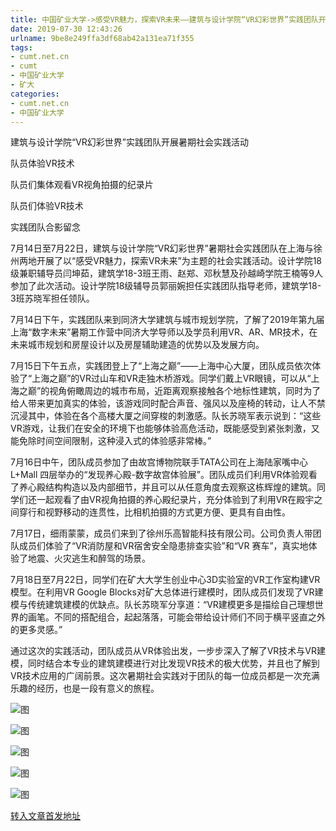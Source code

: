 ```yaml
---
title: 中国矿业大学->感受VR魅力，探索VR未来——建筑与设计学院“VR幻彩世界”实践团队开展暑期社会实践活动 | cumt.net.cn
date: 2019-07-30 12:43:26
urlname: 9be8e249ffa3df68ab42a131ea71f355
tags: 
- cumt.net.cn
- cumt
- 中国矿业大学
- 矿大
categories:
- cumt.net.cn
- 中国矿业大学
---
```



建筑与设计学院“VR幻彩世界”实践团队开展暑期社会实践活动

队员体验VR技术

队员们集体观看VR视角拍摄的纪录片

队员们体验VR技术

实践团队合影留念

7月14日至7月22日，建筑与设计学院“VR幻彩世界”暑期社会实践团队在上海与徐州两地开展了以“感受VR魅力，探索VR未来”为主题的社会实践活动。设计学院18级兼职辅导员闫坤茹，建筑学18-3班王雨、赵郑、邓秋慧及孙越崎学院王楠等9人参加了此次活动。设计学院18级辅导员郭丽婉担任实践团队指导老师，建筑学18-3班苏晓军担任领队。

7月14日下午，实践团队来到同济大学建筑与城市规划学院，了解了2019年第九届上海“数字未来”暑期工作营中同济大学导师以及学员利用VR、AR、MR技术，在未来城市规划和房屋设计以及房屋辅助建造的优势以及发展方向。 

7月15日下午五点，实践团登上了“上海之巅”——上海中心大厦，团队成员依次体验了“上海之巅”的VR过山车和VR走独木桥游戏。同学们戴上VR眼镜，可以从“上海之巅”的视角俯瞰周边的城市布局，近距离观察接触各个地标性建筑，同时为了给人带来更加真实的体验，该游戏同时配合声音、强风以及座椅的转动，让人不禁沉浸其中，体验在各个高楼大厦之间穿梭的刺激感。队长苏晓军表示说到：“这些VR游戏，让我们在安全的环境下也能够体验高危活动，既能感受到紧张刺激，又能免除时间空间限制，这种浸入式的体验感非常棒。”

7月16日中午，团队成员参加了由故宫博物院联手TATA公司在上海陆家嘴中心L+Mall 四层举办的“发现养心殿-数字故宫体验展”。团队成员们利用VR体验观看了养心殿结构构造以及内部细节，并且可以从任意角度去观察这栋辉煌的建筑。同学们还一起观看了由VR视角拍摄的养心殿纪录片，充分体验到了利用VR在殿宇之间穿行和视野移动的连贯性，比相机拍摄的方式更方便、更具有自由性。

7月17日，细雨蒙蒙，成员们来到了徐州乐高智能科技有限公司。公司负责人带团队成员们体验了“VR消防屋和VR宿舍安全隐患排查实验”和“VR 赛车”，真实地体验了地震、火灾逃生和醉驾的场景。

7月18日至7月22日，同学们在矿大大学生创业中心3D实验室的VR工作室构建VR模型。在利用VR Google Blocks对矿大总体进行建模时，团队成员们发现了VR建模与传统建筑建模的优缺点。队长苏晓军分享道：“VR建模更多是描绘自己理想世界的画笔。不同的搭配组合，起起落落，可能会带给设计师们不同于横平竖直之外的更多灵感。”

通过这次的实践活动，团队成员从VR体验出发，一步步深入了解了VR技术与VR建模，同时结合本专业的建筑建模进行对比发现VR技术的极大优势，并且也了解到VR技术应用的广阔前景。这次暑期社会实践对于团队的每一位成员都是一次充满乐趣的经历，也是一段有意义的旅程。



![图](http://xwzx.cumt.edu.cn/_upload/article/images/be/a2/ae1027b146c2b6753027005f7600/fcc836d7-0cbe-4b7b-9152-918b6c41aada.png)

![图](http://xwzx.cumt.edu.cn/_upload/article/images/be/a2/ae1027b146c2b6753027005f7600/1b1264d5-7a3a-4d5f-a739-69bda70295a2.jpg)

![图](http://xwzx.cumt.edu.cn/_upload/article/images/be/a2/ae1027b146c2b6753027005f7600/4ae7aab9-e918-448b-970a-70deb2bb1533.jpg)

![图](http://xwzx.cumt.edu.cn/_upload/article/images/be/a2/ae1027b146c2b6753027005f7600/b67a8455-9f75-4d9f-8879-f6ccfe3074f2.jpg)

![图](http://xwzx.cumt.edu.cn/_upload/article/images/be/a2/ae1027b146c2b6753027005f7600/85608268-6d64-42a0-b357-17ec726719c1.jpg)

[转入文章首发地址](http://xwzx.cumt.edu.cn/27/92/c523a534418/page.htm)